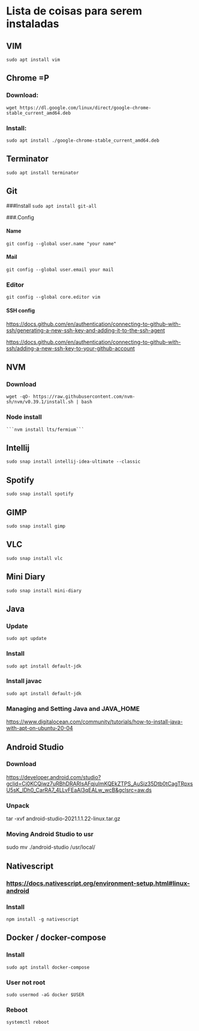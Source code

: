 # Lista de coisas para serem instaladas

## VIM
```sudo apt install vim```

## Chrome =P

### Download:
```wget https://dl.google.com/linux/direct/google-chrome-stable_current_amd64.deb```

### Install:
```sudo apt install ./google-chrome-stable_current_amd64.deb```

## Terminator
```sudo apt install terminator```

## Git

###Install
```sudo apt install git-all```

###.Config
#### Name
```git config --global user.name "your name"```

#### Mail
```git config --global user.email your mail```

### Editor
```git config --global core.editor vim```

#### SSH config
https://docs.github.com/en/authentication/connecting-to-github-with-ssh/generating-a-new-ssh-key-and-adding-it-to-the-ssh-agent

https://docs.github.com/en/authentication/connecting-to-github-with-ssh/adding-a-new-ssh-key-to-your-github-account

## NVM
### Download
```wget -qO- https://raw.githubusercontent.com/nvm-sh/nvm/v0.39.1/install.sh | bash```

### Node install
	```nvm install lts/fermium```

## Intellij
```sudo snap install intellij-idea-ultimate --classic```

## Spotify
```sudo snap install spotify```

## GIMP
```sudo snap install gimp```

## VLC
```sudo snap install vlc```

## Mini Diary
```sudo snap install mini-diary```

## Java
### Update
```sudo apt update```

### Install
```sudo apt install default-jdk```

### Install javac
```sudo apt install default-jdk```

### Managing and Setting Java and JAVA_HOME
https://www.digitalocean.com/community/tutorials/how-to-install-java-with-apt-on-ubuntu-20-04

## Android Studio
### Download 
https://developer.android.com/studio?gclid=Cj0KCQjwz7uRBhDRARIsAFqjulmKQEkZTPS_AuSiz35Dtb0tCagTRpxsU5sK_IDh0_CarRA7_4LLvFEaAl3qEALw_wcB&gclsrc=aw.ds

### Unpack
tar -xvf android-studio-2021.1.1.22-linux.tar.gz

### Moving Android Studio to usr
sudo mv ./android-studio /usr/local/

## Nativescript
### https://docs.nativescript.org/environment-setup.html#linux-android

### Install
```npm install -g nativescript```

## Docker / docker-compose

### Install
```sudo apt install docker-compose```

### User not root
```sudo usermod -aG docker $USER```

### Reboot
```systemctl reboot```


